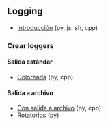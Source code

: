 ## Logging

- [Introducción](https://github.com/mondeja/fullstack/tree/master/backend/src/021-logs/intro) (py, js, sh, cpp)

### Crear loggers
#### Salida estándar
- [Coloreada](https://github.com/mondeja/fullstack/tree/master/backend/src/021-logs/stdout/color) (py, cpp)

#### Salida a archivo
- [Con salida a archivo](https://github.com/mondeja/fullstack/tree/master/backend/src/021-logs/fileout/basico) (py, cpp)
- [Rotatorios](https://github.com/mondeja/fullstack/tree/master/backend/src/021-logs/fileout/rotatorio) (py)